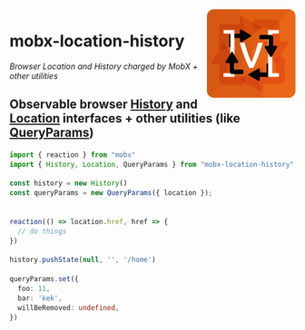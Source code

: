 <img src="assets/logo-temp.png" align="right" height="156" alt="logo" />

# mobx-location-history  

_Browser Location and History charged by MobX + other utilities_  

## Observable browser [History](src/history/history.ts) and [Location](src/location/location.ts) interfaces + other utilities (like [QueryParams](src/query-params/query-params.types.ts))   

```ts
import { reaction } from "mobx"
import { History, Location, QueryParams } from "mobx-location-history";

const history = new History()
const queryParams = new QueryParams({ location });


reaction(() => location.href, href => {
  // do things
})

history.pushState(null, '', '/home')

queryParams.set({
  foo: 11,
  bar: 'kek',
  willBeRemoved: undefined,
})
```

